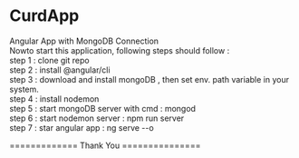 # CurdApp
Angular App with MongoDB Connection
<br> Nowto start this application, following steps should follow :
<br> step 1 : clone git repo
<br> step 2 : install @angular/cli
<br> step 3 : download and install mongoDB , then set env. path variable in your system.
<br> step 4 : install nodemon
<br> step 5 : start mongoDB server with cmd : mongod
<br> step 6 : start nodemon server : npm run server
<br> step 7 : star angular app : ng serve --o

============= Thank You ===============

